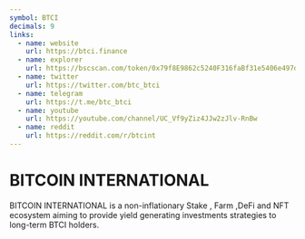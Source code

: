 ```yaml
---
symbol: BTCI
decimals: 9
links:
  - name: website
    url: https://btci.finance
  - name: explorer
    url: https://bscscan.com/token/0x79f8E9862c5240F316faBf31e5406e497d65484d
  - name: twitter
    url: https://twitter.com/btc_btci
  - name: telegram
    url: https://t.me/btc_btci
  - name: youtube
    url: https://youtube.com/channel/UC_Vf9yZiz4JJw2zJlv-RnBw
  - name: reddit
    url: https://reddit.com/r/btcint
---
```


# BITCOIN INTERNATIONAL

BITCOIN INTERNATIONAL is a non-inflationary Stake , Farm ,DeFi and NFT ecosystem aiming to provide yield generating investments strategies to long-term BTCI holders.

